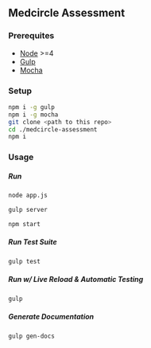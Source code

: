 Medcircle Assessment
---

### Prerequites

- [Node](https://nodejs.org/) >=4
- [Gulp](http://gulpjs.com/)
- [Mocha](https://mochajs.org/)

### Setup

```bash
npm i -g gulp
npm i -g mocha
git clone <path to this repo>
cd ./medcircle-assessment
npm i
```

### Usage

##### Run

```bash
node app.js
```

```bash
gulp server
```

```bash
npm start
```

##### Run Test Suite

```bash
gulp test
```

##### Run w/ Live Reload & Automatic Testing

```bash
gulp
```

##### Generate Documentation

```bash
gulp gen-docs
```
